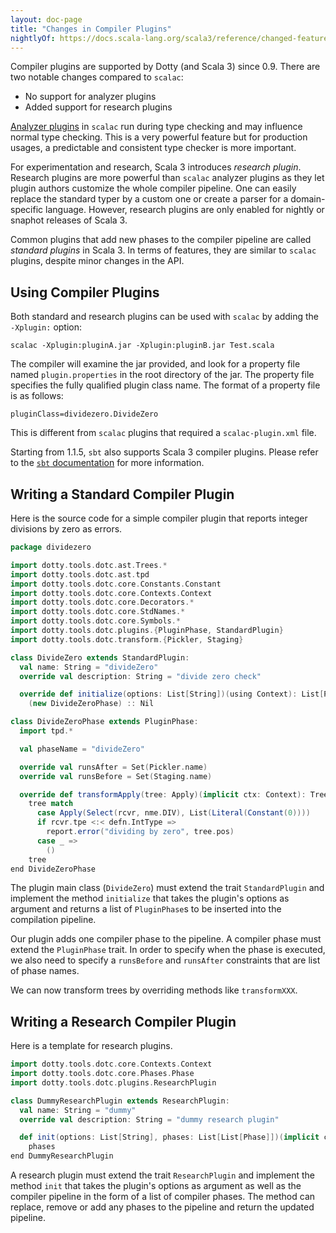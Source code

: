 ```yaml
---
layout: doc-page
title: "Changes in Compiler Plugins"
nightlyOf: https://docs.scala-lang.org/scala3/reference/changed-features/compiler-plugins.html
---
```


Compiler plugins are supported by Dotty (and Scala 3) since 0.9. There are two notable changes
compared to `scalac`:

- No support for analyzer plugins
- Added support for research plugins

[Analyzer plugins][1] in `scalac` run during type checking and may influence
normal type checking. This is a very powerful feature but for production usages,
a predictable and consistent type checker is more important.

For experimentation and research, Scala 3 introduces _research plugin_. Research plugins
are more powerful than `scalac` analyzer plugins as they let plugin authors customize
the whole compiler pipeline. One can easily replace the standard typer by a custom one or
create a parser for a domain-specific language. However, research plugins are only
enabled for nightly or snaphot releases of Scala 3.

Common plugins that add new phases to the compiler pipeline are called
_standard plugins_ in Scala 3. In terms of features, they are similar to
`scalac` plugins, despite minor changes in the API.

## Using Compiler Plugins

Both standard and research plugins can be used with `scalac` by adding the `-Xplugin:` option:

```shell
scalac -Xplugin:pluginA.jar -Xplugin:pluginB.jar Test.scala
```

The compiler will examine the jar provided, and look for a property file named
`plugin.properties` in the root directory of the jar. The property file specifies
the fully qualified plugin class name. The format of a property file is as follows:

```properties
pluginClass=dividezero.DivideZero
```

This is different from `scalac` plugins that required a `scalac-plugin.xml` file.

Starting from 1.1.5, `sbt` also supports Scala 3 compiler plugins. Please refer to the
[`sbt` documentation][2] for more information.

## Writing a Standard Compiler Plugin

Here is the source code for a simple compiler plugin that reports integer divisions by
zero as errors.

```scala
package dividezero

import dotty.tools.dotc.ast.Trees.*
import dotty.tools.dotc.ast.tpd
import dotty.tools.dotc.core.Constants.Constant
import dotty.tools.dotc.core.Contexts.Context
import dotty.tools.dotc.core.Decorators.*
import dotty.tools.dotc.core.StdNames.*
import dotty.tools.dotc.core.Symbols.*
import dotty.tools.dotc.plugins.{PluginPhase, StandardPlugin}
import dotty.tools.dotc.transform.{Pickler, Staging}

class DivideZero extends StandardPlugin:
  val name: String = "divideZero"
  override val description: String = "divide zero check"

  override def initialize(options: List[String])(using Context): List[PluginPhase] =
    (new DivideZeroPhase) :: Nil

class DivideZeroPhase extends PluginPhase:
  import tpd.*

  val phaseName = "divideZero"

  override val runsAfter = Set(Pickler.name)
  override val runsBefore = Set(Staging.name)

  override def transformApply(tree: Apply)(implicit ctx: Context): Tree =
    tree match
      case Apply(Select(rcvr, nme.DIV), List(Literal(Constant(0))))
      if rcvr.tpe <:< defn.IntType =>
        report.error("dividing by zero", tree.pos)
      case _ =>
        ()
    tree
end DivideZeroPhase
```

The plugin main class (`DivideZero`) must extend the trait `StandardPlugin`
and implement the method `initialize` that takes the plugin's options as argument
and returns a list of `PluginPhase`s to be inserted into the compilation pipeline.

Our plugin adds one compiler phase to the pipeline. A compiler phase must extend
the `PluginPhase` trait. In order to specify when the phase is executed, we also
need to specify a `runsBefore` and `runsAfter` constraints that are list of phase
names.

We can now transform trees by overriding methods like `transformXXX`.

## Writing a Research Compiler Plugin

Here is a template for research plugins.

```scala
import dotty.tools.dotc.core.Contexts.Context
import dotty.tools.dotc.core.Phases.Phase
import dotty.tools.dotc.plugins.ResearchPlugin

class DummyResearchPlugin extends ResearchPlugin:
  val name: String = "dummy"
  override val description: String = "dummy research plugin"

  def init(options: List[String], phases: List[List[Phase]])(implicit ctx: Context): List[List[Phase]] =
    phases
end DummyResearchPlugin
```

A research plugin must extend the trait `ResearchPlugin`  and implement the
method `init` that takes the plugin's options as argument as well as the compiler
pipeline in the form of a list of compiler phases. The method can replace, remove
or add any phases to the pipeline and return the updated pipeline.


[1]: https://github.com/scala/scala/blob/2.13.x/src/compiler/scala/tools/nsc/typechecker/AnalyzerPlugins.scala
[2]: https://www.scala-sbt.org/1.x/docs/Compiler-Plugins.html
